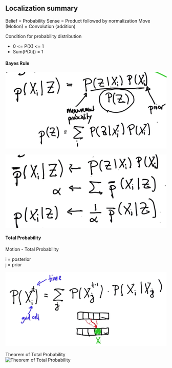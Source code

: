 ## Localization summary

Belief = Probability
Sense = Product followed by normalization
Move (Motion) = Convolution (addition)


Condition for probability distribution
- 0 <= P(X) <= 1
- Sum(P(Xi)) = 1

#### Bayes Rule

![Bayes Rule 1](./../images/bayes_rule_1.png)

![Bayes Rule 2](./../images/bayes_rule_2.png)

#### Total Probability

Motion - Total Probability

i = posterior   
j = prior

![Total Probability](./../images/total_probability.png)

Theorem of Total Probability   
![Theorem of Total Probability](./..images/theorem_of_total_probability.png)